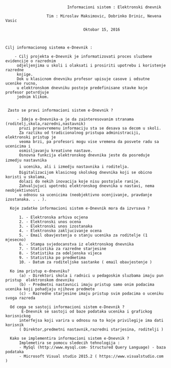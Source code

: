 #
                               Informacioni sistem : Elektronski dnevnik
                      
                      Tim : Miroslav Maksimovic, Dobrinko Drinic, Nevena Vasic
                      
                                      Oktobar 15, 2016
                                      
                                      
                                      
    Cilj informacionog sistema e-Dnevnik : 

        - Cilj projekta e-Dnevnik je informatizovati proces sluzbene evidencije o razrednim
         odjeljenjima u skoli i olaksati i prosiriti upotrebu i koristenje razredne
         knjige.
         Dok u klasicnom dnevniku profesor upisuje casove i odsutne ucenike rucno,
         u elektronskom dnevniku postoje predefinisane stavke koje profesor potvrdjuje
         jednim klikom.

     
     Zasto se pravi informacioni sistem e-Dnevnik ?
     
         - Ideja e-Dnevnika-a je da zainteresovanim stranama (roditelj,skola,razredni,nastavnik)
          pruzi pravovremenu informaciju sta se desava sa decom u skoli.
          Za razliku od tradicionalnog pristupa administraciji, elektronski pristup je
          veoma brzi, pa profesori mogu vise vremena da posvete radu sa ucenicima i
          osmisljavanju kreativne nastave.
          Osnovna funkcija elektronskog dnevnika jeste da posreduje izmedju nastavnika
          i ucenika, ali i izmedju nastavnika i roditelja.
          Digitalizacijom klasicnog skolskog dnevnika koji se obicno koristi u skolama,
          dolazi do nekih inovacija koje nisu postojale ranije.
          Zahvaljujuci upotrebi elektronskog dnevnika u nastavi, nema neobjektivnosti
          u odnosu sa ucenicima (neobjektivno ocenjivanje, pravdanje izostanaka. . . ).
      
      Koje zadatke informacioni sistem e-Dnevnik mora da izvrsava ?
      
          1. - Elektronska arhiva ocjena
          2. - Elektronski unos ocena
          3. - Elektronski unos izostanaka
          4. - Elektronsko zakljucivanje ocena
          5. - Email obavjestenja o stanju ucenika za roditelje (1 mjesecno)
          6. - Stampa svjedocanstva iz elektronskog dnevnika
          7. - Statistika za razredne starjesine
          8. - Statistika za odeljenska vijeca
          9. - Statistika po predmetima
          10. - Datum za roditeljske sastanke ( email obavjestenje )
      
      Ko ima pristup e-dnevniku?
          (a) - Direktori skola i radnici u pedagoskim sluzbama imaju pun pristup  elektronskom dnevniku
          (b) - Predmetni nastavnici imaju pristup samo onim podacima ucenika koji pohadjaju njihove predmete
          (c) - Razredne starjesine imaju pristup svim podacima o uceniku svoga razreda
        
      Od cega se sastoji informacioni sistem e-Dnevnik ?
           E-Dnevnik se sastoji od baze podataka ucenika i grafickog korisnickog
          interfejsa koji varira u odnosu na to koje privilegije ima dati korisnik
          ( Direktor,predmetni nastavnik,razredni starjesina, roditelji )
          
      Kako se implementira informacioni sistem e-Dnevnik ?
          Implemetira se pomocu sledecih tehnologija :
          - MySql (http://www.mysql.com- Structured Query Language) - baza podataka
          - Microsoft Visual studio 2015.2 ( https://www.visualstudio.com )
